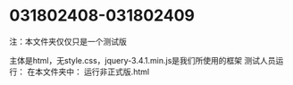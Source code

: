 # 031802408-031802409
注：本文件夹仅仅只是一个测试版

主体是html，无style.css，jquery-3.4.1.min.js是我们所使用的框架
测试人员运行：
在本文件夹中：
运行非正式版.html
